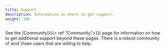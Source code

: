 ```yaml
---
title: Support
description: Information on where to get support.
weight: 100
---
```


See the [Community]({{< ref "Community">}}) page for information on how to get additional support beyond these pages. There is a robust community of avid Vixen users that are willing to help.
